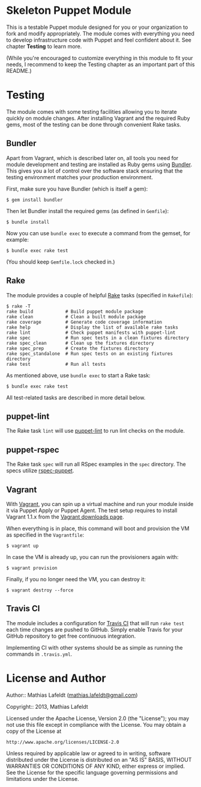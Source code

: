 Skeleton Puppet Module
======================

This is a testable Puppet module designed for you or your organization to fork
and modify appropriately. The module comes with everything you need to develop
infrastructure code with Puppet and feel confident about it. See chapter
**Testing** to learn more.

(While you're encouraged to customize everything in this module to fit your
needs, I recommend to keep the Testing chapter as an important part of this
README.)

Testing
=======

The module comes with some testing facilities allowing you to iterate quickly
on module changes. After installing Vagrant and the required Ruby gems, most
of the testing can be done through convenient Rake tasks.

## Bundler

Apart from Vagrant, which is described later on, all tools you need for module
development and testing are installed as Ruby gems using [Bundler](http://gembundler.com).
This gives you a lot of control over the software stack ensuring that the
testing environment matches your production environment.

First, make sure you have Bundler (which is itself a gem):

    $ gem install bundler

Then let Bundler install the required gems (as defined in `Gemfile`):

    $ bundle install

Now you can use `bundle exec` to execute a command from the gemset, for example:

    $ bundle exec rake test

(You should keep `Gemfile.lock` checked in.)

## Rake

The module provides a couple of helpful [Rake](http://rake.rubyforge.org) tasks
(specified in `Rakefile`):

    $ rake -T
    rake build            # Build puppet module package
    rake clean            # Clean a built module package
    rake coverage         # Generate code coverage information
    rake help             # Display the list of available rake tasks
    rake lint             # Check puppet manifests with puppet-lint
    rake spec             # Run spec tests in a clean fixtures directory
    rake spec_clean       # Clean up the fixtures directory
    rake spec_prep        # Create the fixtures directory
    rake spec_standalone  # Run spec tests on an existing fixtures directory
    rake test             # Run all tests

As mentioned above, use `bundle exec` to start a Rake task:

    $ bundle exec rake test

All test-related tasks are described in more detail below.

## puppet-lint

The Rake task `lint` will use [puppet-lint](http://puppet-lint.com/) to run
lint checks on the module.

## puppet-rspec

The Rake task `spec` will run all RSpec examples in the `spec` directory. The
specs utilize [rspec-puppet](http://rspec-puppet.com/).

## Vagrant

With [Vagrant](http://vagrantup.com), you can spin up a virtual machine and run
your module inside it via Puppet Apply or Puppet Agent. The test setup requires
to install Vagrant 1.1.x from the [Vagrant downloads page](http://downloads.vagrantup.com/).

When everything is in place, this command will boot and provision the VM as
specified in the `Vagrantfile`:

    $ vagrant up

In case the VM is already up, you can run the provisioners again with:

    $ vagrant provision

Finally, if you no longer need the VM, you can destroy it:

    $ vagrant destroy --force

## Travis CI

The module includes a configuration for [Travis CI](https://travis-ci.org) that
will run `rake test` each time changes are pushed to GitHub. Simply enable Travis
for your GitHub repository to get free continuous integration.

Implementing CI with other systems should be as simple as running the commands
in `.travis.yml`.

License and Author
==================

Author:: Mathias Lafeldt (<mathias.lafeldt@gmail.com>)

Copyright:: 2013, Mathias Lafeldt

Licensed under the Apache License, Version 2.0 (the "License");
you may not use this file except in compliance with the License.
You may obtain a copy of the License at

    http://www.apache.org/licenses/LICENSE-2.0

Unless required by applicable law or agreed to in writing, software
distributed under the License is distributed on an "AS IS" BASIS,
WITHOUT WARRANTIES OR CONDITIONS OF ANY KIND, either express or implied.
See the License for the specific language governing permissions and
limitations under the License.
